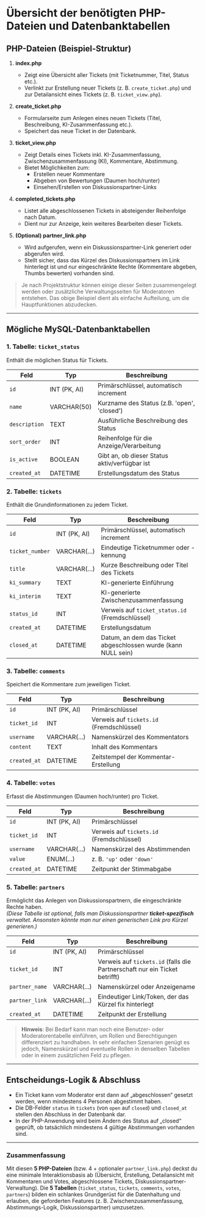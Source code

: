 # Übersicht der benötigten PHP-Dateien und Datenbanktabellen

## PHP-Dateien (Beispiel-Struktur)

1. **index.php**  
   - Zeigt eine Übersicht aller Tickets (mit Ticketnummer, Titel, Status etc.).  
   - Verlinkt zur Erstellung neuer Tickets (z. B. `create_ticket.php`) und zur Detailansicht eines Tickets (z. B. `ticket_view.php`).  

2. **create_ticket.php**  
   - Formularseite zum Anlegen eines neuen Tickets (Titel, Beschreibung, KI-Zusammenfassung etc.).  
   - Speichert das neue Ticket in der Datenbank.

3. **ticket_view.php**  
   - Zeigt Details eines Tickets inkl. KI-Zusammenfassung, Zwischenzusammenfassung (KI), Kommentare, Abstimmung.  
   - Bietet Möglichkeiten zum:
     - Erstellen neuer Kommentare  
     - Abgeben von Bewertungen (Daumen hoch/runter)  
     - Einsehen/Erstellen von Diskussionspartner-Links  

4. **completed_tickets.php**  
   - Listet alle abgeschlossenen Tickets in absteigender Reihenfolge nach Datum.  
   - Dient nur zur Anzeige, kein weiteres Bearbeiten dieser Tickets.

5. **(Optional) partner_link.php**  
   - Wird aufgerufen, wenn ein Diskussionspartner-Link generiert oder abgerufen wird.  
   - Stellt sicher, dass das Kürzel des Diskussionspartners im Link hinterlegt ist und nur eingeschränkte Rechte (Kommentare abgeben, Thumbs bewerten) vorhanden sind.

> Je nach Projektstruktur können einige dieser Seiten zusammengelegt werden oder zusätzliche Verwaltungsseiten für Moderatoren entstehen. Das obige Beispiel dient als einfache Aufteilung, um die Hauptfunktionen abzudecken.

---

## Mögliche MySQL-Datenbanktabellen

### 1. Tabelle: `ticket_status`
Enthält die möglichen Status für Tickets.

| Feld          | Typ          | Beschreibung                                                |
|---------------|--------------|-------------------------------------------------------------|
| `id`          | INT (PK, AI) | Primärschlüssel, automatisch increment                     |
| `name`        | VARCHAR(50)  | Kurzname des Status (z.B. 'open', 'closed')                |
| `description` | TEXT         | Ausführliche Beschreibung des Status                        |
| `sort_order`  | INT         | Reihenfolge für die Anzeige/Verarbeitung                    |
| `is_active`   | BOOLEAN     | Gibt an, ob dieser Status aktiv/verfügbar ist               |
| `created_at`  | DATETIME    | Erstellungsdatum des Status                                 |

### 2. Tabelle: `tickets`
Enthält die Grundinformationen zu jedem Ticket.

| Feld               | Typ          | Beschreibung                                                      |
|--------------------|--------------|-------------------------------------------------------------------|
| `id`               | INT (PK, AI) | Primärschlüssel, automatisch increment                           |
| `ticket_number`    | VARCHAR(...) | Eindeutige Ticketnummer oder -kennung                             |
| `title`            | VARCHAR(...) | Kurze Beschreibung oder Titel des Tickets                         |
| `ki_summary`       | TEXT         | KI-generierte Einführung                                          |
| `ki_interim`       | TEXT         | KI-generierte Zwischenzusammenfassung                             |
| `status_id`        | INT          | Verweis auf `ticket_status.id` (Fremdschlüssel)                   |
| `created_at`       | DATETIME     | Erstellungsdatum                                                  |
| `closed_at`        | DATETIME     | Datum, an dem das Ticket abgeschlossen wurde (kann NULL sein)     |

### 3. Tabelle: `comments`
Speichert die Kommentare zum jeweiligen Ticket.

| Feld             | Typ          | Beschreibung                                       |
|------------------|--------------|----------------------------------------------------|
| `id`             | INT (PK, AI) | Primärschlüssel                                    |
| `ticket_id`      | INT          | Verweis auf `tickets.id` (Fremdschlüssel)          |
| `username`       | VARCHAR(...) | Namenskürzel des Kommentators                      |
| `content`        | TEXT         | Inhalt des Kommentars                              |
| `created_at`     | DATETIME     | Zeitstempel der Kommentar-Erstellung               |

### 4. Tabelle: `votes`
Erfasst die Abstimmungen (Daumen hoch/runter) pro Ticket.

| Feld          | Typ          | Beschreibung                                         |
|---------------|--------------|------------------------------------------------------|
| `id`          | INT (PK, AI) | Primärschlüssel                                      |
| `ticket_id`   | INT          | Verweis auf `tickets.id` (Fremdschlüssel)            |
| `username`    | VARCHAR(...) | Namenskürzel des Abstimmenden                        |
| `value`       | ENUM(...)    | z. B. `'up'` oder `'down'`                           |
| `created_at`  | DATETIME     | Zeitpunkt der Stimmabgabe                            |

### 5. Tabelle: `partners` 
Ermöglicht das Anlegen von Diskussionspartnern, die eingeschränkte Rechte haben.  
*(Diese Tabelle ist optional, falls man Diskussionspartner **ticket-spezifisch** verwaltet. Ansonsten könnte man nur einen generischen Link pro Kürzel generieren.)*

| Feld             | Typ          | Beschreibung                                                          |
|------------------|--------------|-----------------------------------------------------------------------|
| `id`             | INT (PK, AI) | Primärschlüssel                                                       |
| `ticket_id`      | INT          | Verweis auf `tickets.id` (falls die Partnerschaft nur ein Ticket betrifft) |
| `partner_name`   | VARCHAR(...) | Namenskürzel oder Anzeigename                                        |
| `partner_link`   | VARCHAR(...) | Eindeutiger Link/Token, der das Kürzel fix hinterlegt                |
| `created_at`     | DATETIME     | Zeitpunkt der Erstellung                                              |

> **Hinweis**: Bei Bedarf kann man noch eine Benutzer- oder Moderatorentabelle einführen, um Rollen und Berechtigungen differenziert zu handhaben. In sehr einfachen Szenarien genügt es jedoch, Namenskürzel und eventuelle Rollen in denselben Tabellen oder in einem zusätzlichen Feld zu pflegen.

---

## Entscheidungs-Logik & Abschluss
- Ein Ticket kann vom Moderator erst dann auf „abgeschlossen“ gesetzt werden, wenn mindestens 4 Personen abgestimmt haben.  
- Die DB-Felder `status` in `tickets` (von `open` auf `closed`) und `closed_at` stellen den Abschluss in der Datenbank dar.  
- In der PHP-Anwendung wird beim Ändern des Status auf „closed“ geprüft, ob tatsächlich mindestens 4 gültige Abstimmungen vorhanden sind.

---

### Zusammenfassung
Mit diesen **5 PHP-Dateien** (bzw. 4 + optionaler `partner_link.php`) deckst du eine minimale Interaktionsbasis ab (Übersicht, Erstellung, Detailansicht mit Kommentaren und Votes, abgeschlossene Tickets, Diskussionspartner-Verwaltung). Die **5 Tabellen** (`ticket_status`, `tickets`, `comments`, `votes`, `partners`) bilden ein schlankes Grundgerüst für die Datenhaltung und erlauben, die geforderten Features (z. B. Zwischenzusammenfassung, Abstimmungs-Logik, Diskussionspartner) umzusetzen.